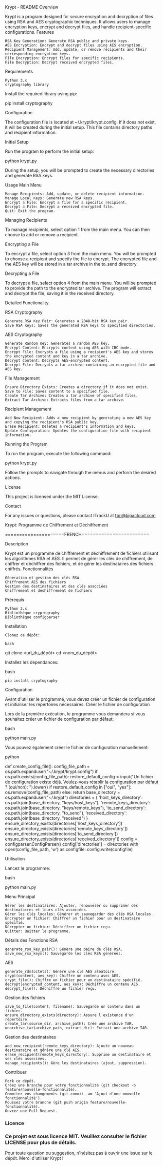 Krypt - README
Overview

Krypt is a program designed for secure encryption and decryption of files using RSA and AES cryptographic techniques. It allows users to manage encryption keys, encrypt and decrypt files, and handle recipient-specific configurations.
Features

    RSA Key Generation: Generate RSA public and private keys.
    AES Encryption: Encrypt and decrypt files using AES encryption.
    Recipient Management: Add, update, or remove recipients and their corresponding encryption keys.
    File Encryption: Encrypt files for specific recipients.
    File Decryption: Decrypt received encrypted files.

Requirements

    Python 3.x
    cryptography library

Install the required library using pip:

pip install cryptography

Configuration

The configuration file is located at ~/.krypt/krypt.config. If it does not exist, it will be created during the initial setup. This file contains directory paths and recipient information.

Initial Setup

Run the program to perform the initial setup:

python krypt.py

During the setup, you will be prompted to create the necessary directories and generate RSA keys.

Usage
Main Menu

    Manage Recipients: Add, update, or delete recipient information.
    Manage Local Keys: Generate new RSA keys.
    Encrypt a File: Encrypt a file for a specific recipient.
    Decrypt a File: Decrypt a received encrypted file.
    Quit: Exit the program.

Managing Recipients

To manage recipients, select option 1 from the main menu. You can then choose to add or remove a recipient.

Encrypting a File

To encrypt a file, select option 3 from the main menu. You will be prompted to choose a recipient and specify the file to encrypt. The encrypted file and the AES key will be stored in a tar archive in the to_send directory.

Decrypting a File

To decrypt a file, select option 4 from the main menu. You will be prompted to provide the path to the encrypted tar archive. The program will extract and decrypt the file, saving it in the received directory.

Detailed Functionality

RSA Cryptography

    Generate RSA Key Pair: Generates a 2048-bit RSA key pair.
    Save RSA Keys: Saves the generated RSA keys to specified directories.

AES Cryptography

    Generate Random Key: Generates a random AES key.
    Encrypt Content: Encrypts content using AES with CBC mode.
    Encrypt File: Encrypts a file using a recipient's AES key and stores the encrypted content and key in a tar archive.
    Decrypt Content: Decrypts AES-encrypted content.
    Decrypt File: Decrypts a tar archive containing an encrypted file and AES key.

File Management

    Ensure Directory Exists: Creates a directory if it does not exist.
    Save to File: Saves content to a specified file.
    Create Tar Archive: Creates a tar archive of specified files.
    Extract Tar Archive: Extracts files from a tar archive.

Recipient Management

    Add New Recipient: Adds a new recipient by generating a new AES key and copying the recipient's RSA public key.
    Erase Recipient: Deletes a recipient's information and keys.
    Update Configuration: Updates the configuration file with recipient information.

Running the Program

To run the program, execute the following command:

python krypt.py

Follow the prompts to navigate through the menus and perform the desired actions.

License

This project is licensed under the MIT License.

Contact

For any issues or questions, please contact ITrackU at tbn@bigacloud.com

Krypt: Programme de Chiffrement et Déchiffrement

=====================FRENCH========================

Description

Krypt est un programme de chiffrement et déchiffrement de fichiers utilisant les algorithmes RSA et AES. Il permet de gérer les clés de chiffrement, de chiffrer et déchiffrer des fichiers, et de gérer les destinataires des fichiers chiffrés.
Fonctionnalités

    Génération et gestion des clés RSA
    Chiffrement AES des fichiers
    Gestion des destinataires et des clés associées
    Chiffrement et déchiffrement de fichiers

Prérequis

    Python 3.x
    Bibliothèque cryptography
    Bibliothèque configparser

Installation

    Clonez ce dépôt:

    bash

git clone <url_du_dépôt>
cd <nom_du_dépôt>

Installez les dépendances:

bash

    pip install cryptography

Configuration

Avant d'utiliser le programme, vous devez créer un fichier de configuration et initialiser les répertoires nécessaires.
Créer le fichier de configuration

Lors de la première exécution, le programme vous demandera si vous souhaitez créer un fichier de configuration par défaut:

bash

python main.py

Vous pouvez également créer le fichier de configuration manuellement:

python

def create_config_file():
    config_file_path = os.path.expanduser("~/.krypt/krypt.config")
    if os.path.exists(config_file_path):
        restore_default_config = input("Un fichier de configuration existe déjà. Voulez-vous rétablir la configuration par défaut ? (oui/non): ").lower()
        if restore_default_config in ["oui", "yes"]:
            os.remove(config_file_path)
        else:
            return
    base_directory = os.path.expanduser("~/.krypt")
    directories = {
        'host_keys_directory': os.path.join(base_directory, "keys/host_keys"),
        'remote_keys_directory': os.path.join(base_directory, "keys/remote_keys"),
        'to_send_directory': os.path.join(base_directory, "to_send"),
        'received_directory': os.path.join(base_directory, "received")
    }
    ensure_directory_exists(directories['host_keys_directory'])
    ensure_directory_exists(directories['remote_keys_directory'])
    ensure_directory_exists(directories['to_send_directory'])
    ensure_directory_exists(directories['received_directory'])
    config = configparser.ConfigParser()
    config['directories'] = directories
    with open(config_file_path, 'w') as configfile:
        config.write(configfile)

Utilisation

Lancez le programme:

bash

python main.py

Menu Principal

    Gérer les destinataires: Ajouter, renouveler ou supprimer des destinataires et leurs clés associées.
    Gérer les clés locales: Générer et sauvegarder des clés RSA locales.
    Encrypter un fichier: Chiffrer un fichier pour un destinataire spécifié.
    Décrypter un fichier: Déchiffrer un fichier reçu.
    Quitter: Quitter le programme.

Détails des Fonctions
RSA

    generate_rsa_key_pair(): Génère une paire de clés RSA.
    save_new_rsa_keys(): Sauvegarde les clés RSA générées.

AES

    generate_rdm(octets): Génère une clé AES aléatoire.
    crypt(content, aes_key): Chiffre un contenu avec AES.
    crypt_file(): Chiffre un fichier pour un destinataire spécifié.
    decrypt(encrypted_content, aes_key): Déchiffre un contenu AES.
    decrypt_file(): Déchiffre un fichier reçu.

Gestion des fichiers

    save_to_file(content, filename): Sauvegarde un contenu dans un fichier.
    ensure_directory_exists(directory): Assure l'existence d'un répertoire.
    create_tar(source_dir, archive_path): Crée une archive TAR.
    unarchive_tar(archive_path, extract_dir): Extrait une archive TAR.

Gestion des destinataires

    add_new_recipient(remote_keys_directory): Ajoute un nouveau destinataire et génère une clé AES.
    erase_recipient(remote_keys_directory): Supprime un destinataire et ses clés associées.
    manage_recipients(): Gère les destinataires (ajout, suppression).

Contribuer

    Fork ce dépôt.
    Créez une branche pour votre fonctionnalité (git checkout -b feature/nouvelle-fonctionnalité).
    Commitez vos changements (git commit -am 'Ajout d'une nouvelle fonctionnalité').
    Poussez votre branche (git push origin feature/nouvelle-fonctionnalité).
    Ouvrez une Pull Request.

### Licence

### Ce projet est sous licence MIT. Veuillez consulter le fichier LICENSE pour plus de détails.

Pour toute question ou suggestion, n'hésitez pas à ouvrir une issue sur le dépôt. Merci d'utiliser Krypt !
